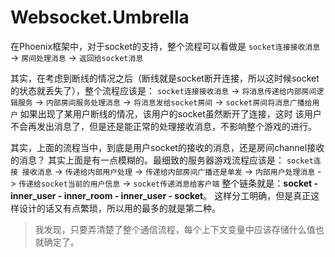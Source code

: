 # Websocket.Umbrella


在Phoenix框架中，对于socket的支持，整个流程可以看做是 `socket连接接收消息` -> `房间处理消息` -> `返回给socket消息`

其实，在考虑到断线的情况之后（断线就是socket断开连接，所以这时候socket的状态就丢失了），整个流程应该是： `socket连接接收消息` -> `将消息传递给内部房间逻辑服务` -> `内部房间服务处理消息` -> `将消息发给socket房间` -> `socket房间将消息广播给用户` 如果出现了某用户断线的情况，该用户的socket虽然断开了连接，这时 该用户不会再发出消息了，但是还是能正常的处理接收消息，不影响整个游戏的进行。


其实，上面的流程当中，到底是用户socket的接收的消息，还是房间channel接收的消息？ 其实上面是有一点模糊的。最细致的服务器游戏流程应该是： `socket连接 接收消息` -> `传递给内部用户处理` -> `传递给内部房间广播还是单发` -> `内部用户处理消息` -> `传递给socket当前的用户信息` -> `socket传递消息给客户端` 整个链条就是：**socket - inner_user - inner_room - inner_user - socket**。 这样分工明确，但是真正这样设计的话又有点繁琐，所以用的最多的就是第二种。


> 我发现，只要弄清楚了整个通信流程，每个上下文变量中应该存储什么值也就确定了。
